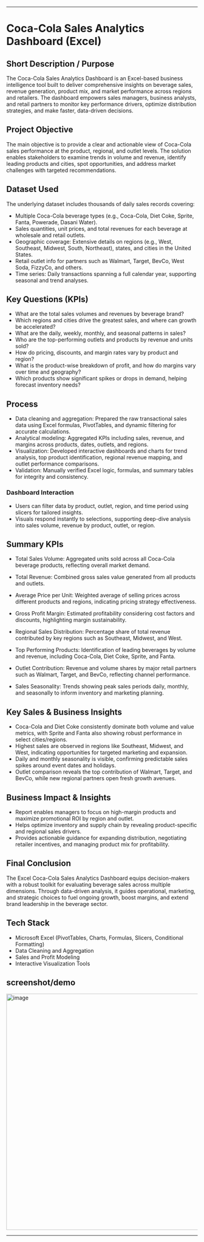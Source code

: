 
***

# Coca-Cola Sales Analytics Dashboard (Excel)

## Short Description / Purpose

The Coca-Cola Sales Analytics Dashboard is an Excel-based business intelligence tool built to deliver comprehensive insights on beverage sales, revenue generation, product mix, and market performance across regions and retailers. The dashboard empowers sales managers, business analysts, and retail partners to monitor key performance drivers, optimize distribution strategies, and make faster, data-driven decisions.

## Project Objective

The main objective is to provide a clear and actionable view of Coca-Cola sales performance at the product, regional, and outlet levels. The solution enables stakeholders to examine trends in volume and revenue, identify leading products and cities, spot opportunities, and address market challenges with targeted recommendations.

## Dataset Used

The underlying dataset includes thousands of daily sales records covering:
- Multiple Coca-Cola beverage types (e.g., Coca-Cola, Diet Coke, Sprite, Fanta, Powerade, Dasani Water).
- Sales quantities, unit prices, and total revenues for each beverage at wholesale and retail outlets.
- Geographic coverage: Extensive details on regions (e.g., West, Southeast, Midwest, South, Northeast), states, and cities in the United States.
- Retail outlet info for partners such as Walmart, Target, BevCo, West Soda, FizzyCo, and others.
- Time series: Daily transactions spanning a full calendar year, supporting seasonal and trend analyses.

## Key Questions (KPIs)

- What are the total sales volumes and revenues by beverage brand?
- Which regions and cities drive the greatest sales, and where can growth be accelerated?
- What are the daily, weekly, monthly, and seasonal patterns in sales?
- Who are the top-performing outlets and products by revenue and units sold?
- How do pricing, discounts, and margin rates vary by product and region?
- What is the product-wise breakdown of profit, and how do margins vary over time and geography?
- Which products show significant spikes or drops in demand, helping forecast inventory needs?

## Process

- Data cleaning and aggregation: Prepared the raw transactional sales data using Excel formulas, PivotTables, and dynamic filtering for accurate calculations.
- Analytical modeling: Aggregated KPIs including sales, revenue, and margins across products, dates, outlets, and regions.
- Visualization: Developed interactive dashboards and charts for trend analysis, top product identification, regional revenue mapping, and outlet performance comparisons.
- Validation: Manually verified Excel logic, formulas, and summary tables for integrity and consistency.

### Dashboard Interaction

- Users can filter data by product, outlet, region, and time period using slicers for tailored insights.
- Visuals respond instantly to selections, supporting deep-dive analysis into sales volume, revenue by product, outlet, or region.

## Summary KPIs
- Total Sales Volume: Aggregated units sold across all Coca-Cola beverage products, reflecting overall market demand.

- Total Revenue: Combined gross sales value generated from all products and outlets.

- Average Price per Unit: Weighted average of selling prices across different products and regions, indicating pricing strategy effectiveness.

- Gross Profit Margin: Estimated profitability considering cost factors and discounts, highlighting margin sustainability.

- Regional Sales Distribution: Percentage share of total revenue contributed by key regions such as Southeast, Midwest, and West.

- Top Performing Products: Identification of leading beverages by volume and revenue, including Coca-Cola, Diet Coke, Sprite, and Fanta.

- Outlet Contribution: Revenue and volume shares by major retail partners such as Walmart, Target, and BevCo, reflecting channel performance.

- Sales Seasonality: Trends showing peak sales periods daily, monthly, and seasonally to inform inventory and marketing planning.

## Key Sales & Business Insights

- Coca-Cola and Diet Coke consistently dominate both volume and value metrics, with Sprite and Fanta also showing robust performance in select cities/regions.
- Highest sales are observed in regions like Southeast, Midwest, and West, indicating opportunities for targeted marketing and expansion.
- Daily and monthly seasonality is visible, confirming predictable sales spikes around event dates and holidays.
- Outlet comparison reveals the top contribution of Walmart, Target, and BevCo, while new regional partners open fresh growth avenues.

## Business Impact & Insights

- Report enables managers to focus on high-margin products and maximize promotional ROI by region and outlet.
- Helps optimize inventory and supply chain by revealing product-specific and regional sales drivers.
- Provides actionable guidance for expanding distribution, negotiating retailer incentives, and managing product mix for profitability.

## Final Conclusion

The Excel Coca-Cola Sales Analytics Dashboard equips decision-makers with a robust toolkit for evaluating beverage sales across multiple dimensions. Through data-driven analysis, it guides operational, marketing, and strategic choices to fuel ongoing growth, boost margins, and extend brand leadership in the beverage sector.

## Tech Stack

- Microsoft Excel (PivotTables, Charts, Formulas, Slicers, Conditional Formatting)
- Data Cleaning and Aggregation
- Sales and Profit Modeling
- Interactive Visualization Tools

## screenshot/demo
<img width="1076" height="622" alt="image" src="https://github.com/user-attachments/assets/7ed2fb5e-1af5-47ce-88ce-40d3e4f3ae20" />

***
